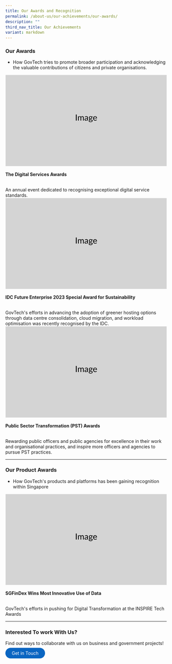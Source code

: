```yaml
---
title: Our Awards and Recognition
permalink: /about-us/our-achievements/our-awards/
description: ""
third_nav_title: Our Achievements
variant: markdown
---
```

### Our Awards

- How GovTech tries to promote broader participation and acknowledging the valuable contributions of citizens and private organisations.


<div class="row"> <div class="col is-6"> <img src="/images/Placeholders/Screenshot_2023_11_10_at_9_56_05_AM.png"> </div> <div class="col is-6"> <p> <strong>The Digital Services Awards </strong></p> <br> An annual event dedicated to recognising exceptional digital service standards. </div> </div>

<div class="row"> <div class="col is-6"> <img src="/images/Placeholders/Screenshot_2023_11_10_at_9_56_05_AM.png"> </div> <div class="col is-6"> <p> <strong>  IDC Future Enterprise 2023 Special Award for Sustainability</strong></p> <br> GovTech's efforts in advancing the adoption of greener hosting options through data centre consolidation, cloud migration, and workload optimisation was recently recognised by the IDC.  </div> </div> 

<div class="row"> <div class="col is-6"> <img src="/images/Placeholders/Screenshot_2023_11_10_at_9_56_05_AM.png"> </div> <div class="col is-6"> <p> <strong>Public Sector Transformation (PST) Awards </strong></p> <br> Rewarding public officers and public agencies for excellence in their work and organisational practices, and inspire more officers and agencies to pursue PST practices. </div> </div>


---

### Our Product Awards
- How GovTech's products and platforms has been gaining recognition within Singapore

<div class="row"> <div class="col is-6"> <img src="/images/Placeholders/Screenshot_2023_11_10_at_9_56_05_AM.png"> </div> <div class="col is-6"> <p> <strong>SGFinDex Wins Most Innovative Use of Data</strong></p> <br> GovTech's efforts in pushing for Digital Transformation at the INSPIRE Tech Awards </div> </div> 


---

### Interested To work With Us?

Find out ways to collaborate with us on business and government projects!

<a href="/international-collaboration" target="\_blank" style="background-color: #0A66C2; color: white; text-decoration: none; border-radius: 100px; padding-left: 20px; padding-right: 20px; padding-top:8px; padding-bottom:8px">Get in Touch</a>